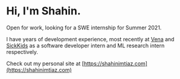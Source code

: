 # Hi, I'm Shahin.

Open for work, looking for a SWE internship for Summer 2021.

I have years of development experience, most recently at [Vena](https://venasolutions.com) and [SickKids](https://sickkids.ca) as a software developer intern and ML research intern respectively.

Check out my personal site at [https://shahinimtiaz.com](https://shahinimtiaz.com)
